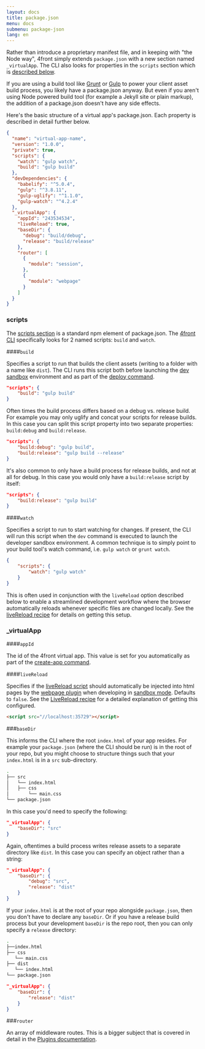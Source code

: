 ```yaml
---
layout: docs
title: package.json
menu: docs
submenu: package-json
lang: en
---
```


Rather than introduce a proprietary manifest file, and in keeping with "the Node way", 4front simply extends `package.json` with a new section named `_virtualApp`. The CLI also looks for properties in the `scripts` section which is [described below](#scripts).

If you are using a build tool like [Grunt](http://gruntjs.com/) or [Gulp](http://gulpjs.com/) to power your client asset build process, you likely have a package.json anyway. But even if you aren't using Node powered build tool (for example a Jekyll site or plain markup), the addition of a package.json doesn't have any side effects.

Here's the basic structure of a virtual app's package.json. Each property is described in detail further below.

~~~json
{
  "name": "virtual-app-name",
  "version": "1.0.0",
  "private": true,
  "scripts": {
    "watch": "gulp watch",
    "build": "gulp build"
  },
  "devDependencies": {
    "babelify": "^5.0.4",
    "gulp": "^3.8.11",
    "gulp-uglify": "^1.1.0",
    "gulp-watch": "^4.2.4"
  },
  "_virtualApp": {
    "appId": "243534534",
    "liveReload": true,
    "baseDir": {
      "debug": "build/debug",
      "release": "build/release"
    },
    "router": [
      {
        "module": "session",
      },
      {
        "module": "webpage"
      }
    ]
  }
}
~~~

### scripts

The [scripts section](https://docs.npmjs.com/misc/scripts) is a standard npm element of package.json. The [4front CLI](/docs/cli) specifically looks for 2 named scripts: `build` and `watch`.

####`build`

Specifies a script to run that builds the client assets (writing to a folder with a name like `dist`). The CLI runs this script both before launching the [dev sandbox](/docs/dev-sandbox.html) environment and as part of the [deploy command](/docs/cli.html#deploy).

~~~json
"scripts": {
	"build": "gulp build"
}
~~~

Often times the build process differs based on a debug vs. release build. For example you may only uglify and concat your scripts for release builds. In this case you can split this script property into two separate properties: `build:debug` and `build:release`.

~~~json
"scripts": {
	"build:debug": "gulp build",
	"build:release": "gulp build --release"
}
~~~

It's also common to only have a build process for release builds, and not at all for debug. In this case you would only have a `build:release` script by itself:

~~~json
"scripts": {
	"build:release": "gulp build"
}
~~~

####`watch`

Specifies a script to run to start watching for changes. If present, the CLI will run this script when the `dev` command is executed to launch the developer sandbox environment. A common technique is to simply point to your build tool's watch command, i.e. `gulp watch` or `grunt watch`.

~~~json
{
	"scripts": {
		"watch": "gulp watch"
	}
}
~~~

This is often used in conjunction with the `liveReload` option described below to enable a streamlined development workflow where the browser automatically reloads whenever specific files are changed locally. See the [liveReload recipe](/docs/recipes/livereload.html) for details on getting this setup.

### _virtualApp

####`appId`

The id of the 4front virtual app. This value is set for you automatically as part of the [create-app command](/docs/cli.html#create-app).

####`liveReload`

Specifies if the [liveReload script](http://livereload.com/) should automatically be injected into html pages by the [webpage plugin](/docs/plugins/webpage.html) when developing in [sandbox mode](/docs/developer-sandbox.html). Defaults to `false`. See the [LiveReload recipe](/docs/recipes/livereload.html) for a detailed explanation of getting this configured.

~~~html
<script src="//localhost:35729"></script>
~~~

###`baseDir`

This informs the CLI where the root `index.html` of your app resides. For example your `package.json` (where the CLI should be run) is in the root of your repo, but you might choose to structure things such that your `index.html` is in a `src` sub-directory.

~~~sh
.
├── src
│   └── index.html
│   ├── css
│       └── main.css
└── package.json
~~~

In this case you'd need to specify the following:

~~~json
"_virtualApp": {
	"baseDir": "src"
}
~~~

Again, oftentimes a build process writes release assets to a separate directory like `dist`. In this case you can specify an object rather than a string:

~~~json
"_virtualApp": {
	"baseDir": {
		"debug": "src",
		"release": "dist"
	}
}
~~~

If your `index.html` is at the root of your repo alongside `package.json`, then you don't have to declare any `baseDir`. Or if you have a release build process but your development `baseDir` is the repo root, then you can only specify a `release` directory:

~~~sh
.
├──index.html
├── css
   └── main.css
├── dist
   └── index.html
└── package.json
~~~

~~~json
"_virtualApp": {
	"baseDir": {
		"release": "dist"
	}
}
~~~

###`router`

An array of middleware routes. This is a bigger subject that is covered in detail in the [Plugins documentation](/docs/plugins.html).
